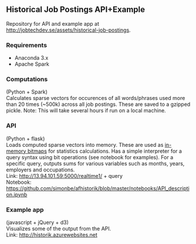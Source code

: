 ## Historical Job Postings API+Example

Repository for API and example app at <http://jobtechdev.se/assets/historical-job-postings>.

### Requirements 
- Anaconda 3.x
- Apache Spark

### Computations 
(Python + Spark)  
Calculates sparse vectors for occurences of all words/phrases used more than 20 times (~500k) across all job postings. These are saved to a gzipped pickle. Note: This will take several hours if run on a local machine.  

### API 
(Python + flask)  
Loads computed sparse vectors into memory. These are used as <a href="https://en.wikipedia.org/wiki/Bitmap_index">in-memory bitmaps</a> for statistics calculations. Has a simple interpreter for a query syntax using bit operations (see notebook for examples). For a specific query, outputs sums for various variables such as months, years, employers and occupations.  
Link: http://13.94.101.59:5000/realtime1/ + query  
Notebook: https://github.com/simonbe/afhistorik/blob/master/notebooks/API_description.ipynb

### Example app 
(javascript + jQuery + d3)  
Visualizes some of the output from the API.  
Link: http://historik.azurewebsites.net

